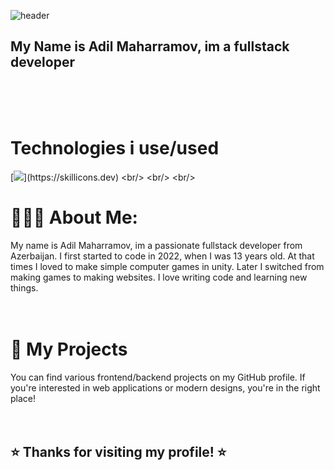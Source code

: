 ![header](https://capsule-render.vercel.app/api?type=wave&color=auto&height=300&section=header&text=Hello&fontSize=90)
## My Name is Adil Maharramov, im a fullstack developer
<br/>
<br/>
<br/>

# Technologies i use/used
[![](https://skillicons.dev/icons?i=html,css,tailwind,js,react,py,django,postgres,mysql,git,npm,)](https://skillicons.dev)
<br/>
<br/>
<br/>


# 👨🏻‍💼 About Me:

My name is Adil Maharramov, im a passionate fullstack developer from Azerbaijan. I first started to code in 2022, when I was 13 years old. At that times I loved to make simple computer games in unity. Later I switched from making games to making websites. I love writing code and learning new things.
<br/>
<br/>
<br/>


# 🚀 My Projects
You can find various frontend/backend projects on my GitHub profile. If you're interested in web applications or modern designs, you're in the right place!
<br/>
<br/>
<br/>


## ⭐ Thanks for visiting my profile! ⭐
